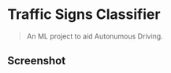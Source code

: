 # Traffic Signs Classifier

> <Subtitle>

> An ML project to aid Autonumous Driving.


## Screenshot
<p float="left">

</p>
